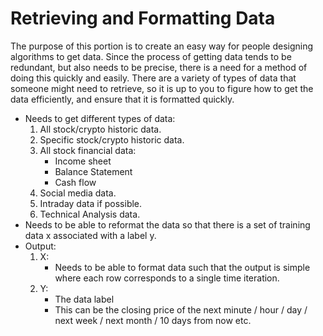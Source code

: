 # Retrieving and Formatting Data

The purpose of this portion is to create an easy way for people designing algorithms to get data. Since the process of getting data tends to be redundant, but also needs to be precise, there is a need for a method of doing this quickly and easily. There are a variety of types of data that someone might need to retrieve, so it is up to you to figure how to get the data efficiently, and ensure that it is formatted quickly.

- Needs to get different types of data:
  1. All stock/crypto historic data.
  2. Specific stock/crypto historic data.
  3. All stock financial data:
     * Income sheet
     * Balance Statement
     * Cash flow
  4. Social media data.
  5. Intraday data if possible.
  6. Technical Analysis data.
- Needs to be able to reformat the data so that there is a set of training data x associated with a label y.
- Output:
  1. X:
     * Needs to be able to format data such that the output is simple where each row corresponds to a single time iteration.
  2. Y:
     * The data label
     * This can be the closing price of the next minute / hour / day / next week / next month / 10 days from now etc.
